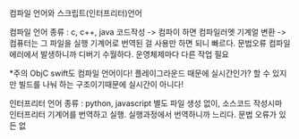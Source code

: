 컴파일 언어와 스크립트(인터프리터)언어

컴파일 언어
종류 : c, c++, java
코드작성 -> 컴파이 하면 컴파일러엣 기계얼 변환 -> 컴퓨터는 그 파일을 실행
기계어로 번역된 걸 사용만 하면 되니 빠르다.
문법오류 컴파일 에러에서 발생하니까 디버기 수월하다.
운영체제마다 다른 작업 필요

*주의 ObjC swift도 컴파일 언어이다! 플레이그라운드 때문에 실시간인가? 할 수 있지만 빌드를 나눠 하는 구조이기때문에 실시간이 아니다!

인터프리터 언어
종류 : python, javascript
별도 파일 생성 없이, 소스코드 작성시마 인터프리터 기계어를 번역하고 실행.
실행과정에서 번역하니까 느리다.
문법 오류가 있든 없
